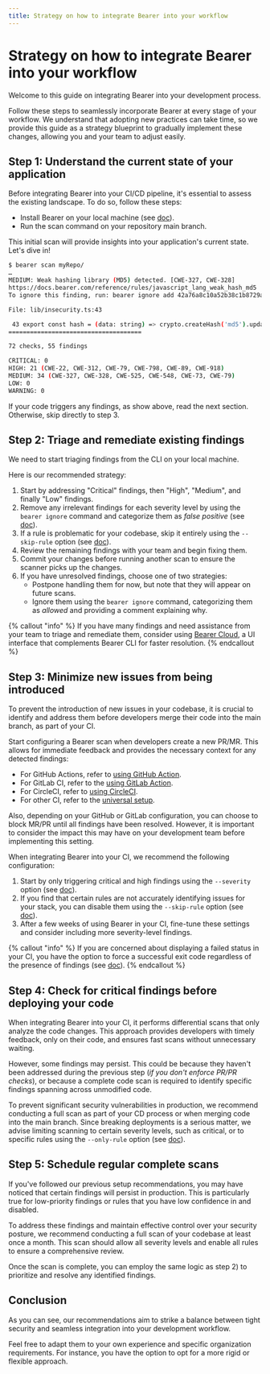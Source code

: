 ```yaml
---
title: Strategy on how to integrate Bearer into your workflow
---
```


# Strategy on how to integrate Bearer into your workflow

Welcome to this guide on integrating Bearer into your development process. 

Follow these steps to seamlessly incorporate Bearer at every stage of your workflow. We understand that adopting new practices can take time, so we provide this guide as a strategy blueprint to gradually implement these changes, allowing you and your team to adjust easily.

## Step 1: Understand the current state of your application

Before integrating Bearer into your CI/CD pipeline, it's essential to assess the existing landscape. To do so, follow these steps:
- Install Bearer on your local machine (see [doc](/quickstart)).
- Run the scan command on your repository main branch.

This initial scan will provide insights into your application's current state. Let's dive in!

```bash
$ bearer scan myRepo/
…
MEDIUM: Weak hashing library (MD5) detected. [CWE-327, CWE-328]
https://docs.bearer.com/reference/rules/javascript_lang_weak_hash_md5
To ignore this finding, run: bearer ignore add 42a76a8c10a52b38c1b8729a2f211830_0

File: lib/insecurity.ts:43

 43 export const hash = (data: string) => crypto.createHash('md5').update(data).digest('hex')
=====================================

72 checks, 55 findings

CRITICAL: 0
HIGH: 21 (CWE-22, CWE-312, CWE-79, CWE-798, CWE-89, CWE-918)
MEDIUM: 34 (CWE-327, CWE-328, CWE-525, CWE-548, CWE-73, CWE-79)
LOW: 0
WARNING: 0
```

If your code triggers any findings, as show above, read the next section. Otherwise, skip directly to step 3.

## Step 2: Triage and remediate existing findings

We need to start triaging findings from the CLI on your local machine. 

Here is our recommended strategy:
1. Start by addressing "Critical" findings, then "High", "Medium", and finally "Low" findings.
2. Remove any irrelevant findings for each severity level by using the ```bearer ignore``` command and categorize them as *false positive* (see [doc](/guides/configure-scan/#ignore-specific-findings)).
3. If a rule is problematic for your codebase, skip it entirely using the ```--skip-rule``` option (see [doc](/guides/configure-scan/#skip-rules-for-the-entire-scan)).
4. Review the remaining findings with your team and begin fixing them.
5. Commit your changes before running another scan to ensure the scanner picks up the changes.
6. If you have unresolved findings, choose one of two strategies:
    - Postpone handling them for now, but note that they will appear on future scans.
    - Ignore them using the ```bearer ignore``` command, categorizing them as *allowed* and providing a comment explaining why.


{% callout "info" %}
If you have many findings and need assistance from your team to triage and remediate them, consider using <a href="/guides/bearer-cloud">Bearer Cloud</a>, a UI interface that complements Bearer CLI for faster resolution.
{% endcallout %}

## Step 3: Minimize new issues from being introduced

To prevent the introduction of new issues in your codebase, it is crucial to identify and address them before developers merge their code into the main branch, as part of your CI.

Start configuring a Bearer scan when developers create a new PR/MR. This allows for immediate feedback and provides the necessary context for any detected findings:
- For GitHub Actions, refer to [using GitHub Action](/guides/github-action/#pull-request-diff).
- For GitLab CI, refer to the [using GitLab Action](/guides/gitlab/#gitlab-merge-request-diff).
- For CircleCI, refer to [using CircleCI](/guides/ci-setup/#circleci).
- For other CI, refer to the [universal setup](/guides/ci-setup/#universal-setup).

Also, depending on your GitHub or GitLab configuration, you can choose to block MR/PR until all findings have been resolved. However, it is important to consider the impact this may have on your development team before implementing this setting.

When integrating Bearer into your CI, we recommend the following configuration:
1. Start by only triggering critical and high findings using the ```--severity``` option (see [doc](/guides/configure-scan/#limit-severity-levels)).
2. If you find that certain rules are not accurately identifying issues for your stack, you can disable them using the ```--skip-rule``` option (see [doc](/guides/configure-scan/#skip-rules-for-the-entire-scan)).
3. After a few weeks of using Bearer in your CI, fine-tune these settings and consider including more severity-level findings. 

{% callout "info" %}
If you are concerned about displaying a failed status in your CI, you have the option to force a successful exit code regardless of the presence of findings (see <a href="/guides/configure-scan/#force-a-given-exit-code-for-the-scan-command">doc</a>).
{% endcallout %}

## Step 4: Check for critical findings before deploying your code

When integrating Bearer into your CI, it performs differential scans that only analyze the code changes. This approach provides developers with timely feedback, only on their code, and ensures fast scans without unnecessary waiting.

However, some findings may persist. This could be because they haven't been addressed during the previous step (*if you don't enforce PR/PR checks*), or because a complete code scan is required to identify specific findings spanning across unmodified code.

To prevent significant security vulnerabilities in production, we recommend conducting a full scan as part of your CD process or when merging code into the main branch. Since breaking deployments is a serious matter, we advise limiting scanning to certain severity levels, such as critical, or to specific rules using the ```--only-rule``` option (see [doc](/guides/configure-scan/#run-only-specified-rules)).



## Step 5: Schedule regular complete scans

If you've followed our previous setup recommendations, you may have noticed that certain findings will persist in production. This is particularly true for low-priority findings or rules that you have low confidence in and disabled.

To address these findings and maintain effective control over your security posture, we recommend conducting a full scan of your codebase at least once a month. This scan should allow all severity levels and enable all rules to ensure a comprehensive review.

Once the scan is complete, you can employ the same logic as step 2) to prioritize and resolve any identified findings.


## Conclusion

As you can see, our recommendations aim to strike a balance between tight security and seamless integration into your development workflow. 

Feel free to adapt them to your own experience and specific organization requirements. For instance, you have the option to opt for a more rigid or flexible approach.